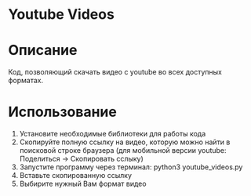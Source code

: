 # Youtube Videos

# Описание

Код, позволяющий скачать видео с youtube во всех доступных форматах.

# Использование

1) Установите необходимые библиотеки для работы кода
2) Скопируйте полную ссылку на видео, которую можно найти в поисковой строке браузера (для мобильной версии youtube: Поделиться -> Скопировать сслыку)
3) Запустите программу через терминал: python3 youtube_videos.py
4) Вставьте скопированную ссылку
5) Выбирите нужный Вам формат видео